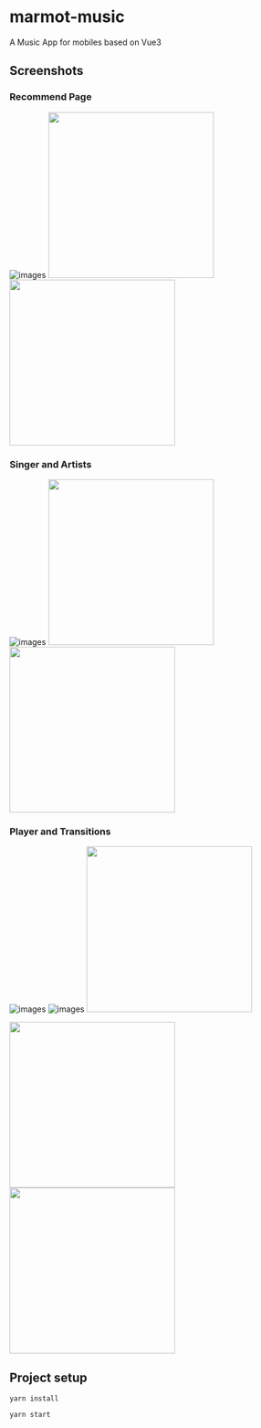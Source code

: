 # marmot-music
A Music App for mobiles based on Vue3

## Screenshots
### Recommend Page
![images](https://github.com/CocoOreo/marmot-music/blob/main/screenshots/recommend.gif)
<img width="290" src="https://github.com/CocoOreo/marmot-music/blob/main/screenshots/r1.png" />
<img width="290" src="https://github.com/CocoOreo/marmot-music/blob/main/screenshots/r2.png" />

### Singer and Artists
![images](https://github.com/CocoOreo/marmot-music/blob/main/screenshots/Singer.gif) 
<img width="290" src="https://github.com/CocoOreo/marmot-music/blob/main/screenshots/s1.png" />
<img width="290" src="https://github.com/CocoOreo/marmot-music/blob/main/screenshots/s2.png" />

### Player and Transitions
![images](https://github.com/CocoOreo/marmot-music/blob/main/screenshots/Player.gif) 
![images](https://github.com/CocoOreo/marmot-music/blob/main/screenshots/MiniPlayer.gif)
<img width="290" src="https://github.com/CocoOreo/marmot-music/blob/main/screenshots/s3.png" />

<img width="290" src="https://github.com/CocoOreo/marmot-music/blob/main/screenshots/s4.png" />
<img width="290" src="https://github.com/CocoOreo/marmot-music/blob/main/screenshots/s5.png" />

## Project setup
```
yarn install
```

```
yarn start
```

